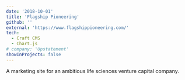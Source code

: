 ```yaml
---
date: '2018-10-01'
title: 'Flagship Pioneering'
github: ''
external: 'https://www.flagshippioneering.com/'
tech:
  - Craft CMS
  - Chart.js
# company: 'Upstatement'
showInProjects: false
---
```


A marketing site for an ambitious life sciences venture capital company.
